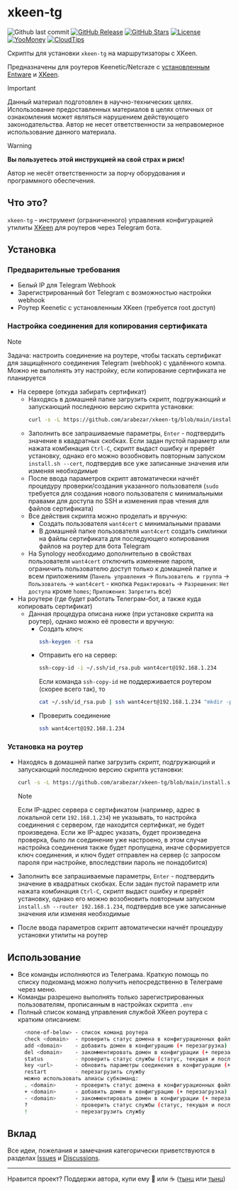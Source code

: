 # xkeen-tg

![Github last commit](https://img.shields.io/github/last-commit/arabezar/xkeen-tg)
[![GitHub Release](https://img.shields.io/github/release/arabezar/xkeen-tg?style=flat&color=green)](https://github.com/arabezar/xkeen-tg/releases)
[![GitHub Stars](https://img.shields.io/github/stars/arabezar/xkeen-tg?style=flat)](https://github.com/arabezar/xkeen-tg/stargazers)
[![License](https://img.shields.io/github/license/arabezar/xkeen-tg?style=flat&color=orange)](LICENSE)
[![YooMoney](https://img.shields.io/badge/donate-YooMoney-8037fd.svg?style=flat)](https://yoomoney.ru/to/410013875426872)
[![CloudTips](https://img.shields.io/badge/donate-CloudTips-598bd7.svg?style=flat)](https://pay.cloudtips.ru/p/6352cb45)

Скрипты для установки `xkeen-tg` на маршрутизаторы с XKeen.

Предназначены для роутеров Keenetic/Netcraze с [установленным](https://help.keenetic.com/hc/ru/articles/360021214160-Установка-системы-пакетов-репозитория-Entware-на-USB-накопитель) [Entware](https://github.com/Entware/Entware) и [XKeen](https://github.com/Skrill0/XKeen).

> [!IMPORTANT]
> Данный материал подготовлен в научно-технических целях.
> Использование предоставленных материалов в целях отличных от ознакомления может являться нарушением действующего законодательства.
> Автор не несет ответственности за неправомерное использование данного материала.

> [!WARNING]
> **Вы пользуетесь этой инструкцией на свой страх и риск!**
> 
> Автор не несёт ответственности за порчу оборудования и программного обеспечения.

## Что это?

`xkeen-tg` - инструмент (ограниченного) управления конфигурацией утилиты [XKeen](https://github.com/Skrill0/XKeen) для роутеров через Telegram бота.

## Установка

### Предварительные требования

- Белый IP для Telegram Webhook
- Зарегистрированный бот Telegram с возможностью настройки webhook
- Роутер Keenetic с установленным XKeen (требуется root доступ)

### Настройка соединения для копирования сертификата

> [!NOTE]
> Задача: настроить соединение на роутере, чтобы таскать сертификат для защищённого соединения Telegram (webhook) с удалённого компа. Можно не выполнять эту настройку, если копирование сертификата не планируется
- На сервере (откуда забирать сертификат)
  - Находясь в домашней папке загрузить скрипт, подгружающий и запускающий последнюю версию скрипта установки:
    ```sh
    curl -s -L https://github.com/arabezar/xkeen-tg/blob/main/install.sh && chmod +x install.sh && install.sh --cert
    ```
  - Заполнить все запрашиваемые параметры, `Enter` - подтвердить значение в квадратных скобках. Если задан пустой параметр или нажата комбинация `Ctrl-C`, скрипт выдаст ошибку и прервёт установку, однако его можно возобновить повторным запуском `install.sh --cert`, подтвердив все уже записанные значения или изменяя необходимые
  - После ввода параметров скрипт автоматически начнёт процедуру проверки/создания указанного пользователя (`sudo` требуется для создания нового пользователя с минимальными правами для доступа по SSH и изменения прав чтения для файлов сертификата)
  - Все действия скрипта можно проделать и вручную:
    - Создать пользователя `want4cert` с минимальными правами
    - В домашней папке пользователя `want4cert` создать симлинки на файлы сертификата для последующего копирования файлов на роутер для бота Telegram
  - На Synology необходимо дополнительно в свойствах пользователя `want4cert` отключить изменение пароля, ограничить пользователю доступ только к домашней папке и всем приложениям (`Панель управления` -> `Пользователь и группа` -> `Пользователь` -> `want4cert` - кнопка `Редактировать` -> `Разрешения`: `Нет доступа` кроме `homes`; `Приложения`: `Запретить` все)
- На роутере (где будет работать Телеграм-бот, а также куда копировать сертификат)
  - Данная процедура описана ниже (при установке скрипта на роутер), однако можно её провести и вручную:
    - Создать ключ:
      ```sh
      ssh-keygen -t rsa
      ```
    - Отправить его на сервер:
      ```sh
      ssh-copy-id -i ~/.ssh/id_rsa.pub want4cert@192.168.1.234
      ```
      Если команда `ssh-copy-id` не поддерживается роутером (скорее всего так), то
      ```sh
      cat ~/.ssh/id_rsa.pub | ssh want4cert@192.168.1.234 "mkdir -p ~/.ssh && cat >> ~/.ssh/authorized_keys"
      ```
    - Проверить соединение
      ```sh
      ssh want4cert@192.168.1.234
      ```

### Установка на роутер

  - Находясь в домашней папке загрузить скрипт, подгружающий и запускающий последнюю версию скрипта установки:
    ```sh
    curl -s -L https://github.com/arabezar/xkeen-tg/blob/main/install.sh && chmod +x install.sh && install.sh --router 192.168.1.234
    ```
    
    > [!NOTE]
    > Если IP-адрес сервера с сертификатом (например, адрес в локальной сети `192.168.1.234`) не указывать, то настройка соединения с сервером, где находится сертификат, не будет произведена.
    > Если же IP-адрес указать, будет произведена проверка, было ли соединение уже настроено, в этом случае настройка соединения также будет пропущена, иначе сформируется ключ соединения, и ключ будет отправлен на сервер (с запросом пароля при настройке, впоследствии пароль не понадобится)
  - Заполнить все запрашиваемые параметры, `Enter` - подтвердить значение в квадратных скобках. Если задан пустой параметр или нажата комбинация `Ctrl-C`, скрипт выдаст ошибку и прервёт установку, однако его можно возобновить повторным запуском `install.sh --router 192.168.1.234`, подтвердив все уже записанные значения или изменяя необходимые
  - После ввода параметров скрипт автоматически начнёт процедуру установки утилиты на роутер

## Использование

* Все команды исполняются из Телеграма.
  Краткую помощь по списку подкоманд можно получить непосредственно в Телеграме через меню.
* Команды разрешено выполнять только зарегистрированных пользователям, прописанным в настройках скрипта `.env`
* Полный список команд управления службой XKeen роутера с кратким описанием:
  ```sh
    <none-of-below> - список команд роутера
    check <domain>  - проверить статус домена в конфигурационных файлах
    add <domain>    - добавить домен в конфигурацию (+ перезагрузка)
    del <domain>    - закомментировать домен в конфигурации (+ перезагрузка)
    status          - проверить статус службы (статус, текущая и последняя версии xkeen, текущая и последняя версии xray, версии баз данных, внешние IP-адреса роутера)
    key <url>       - обновить параметры соединения в конфигурации (+ перезагрузка), в ответе - заменённый URL с датой к комменте
    restart         - перезагрузить службу
    можно использовать алиасы субкоманд:
    . <domain>      - проверить статус домена в конфигурационных файлах
    + <domain>      - добавить домен в конфигурацию (+ перезагрузка)
    - <domain>      - закомментировать домен в конфигурации (+ перезагрузка)
    ?               - проверить статус службы (статус, текущая и последняя версии xkeen, текущая и последняя версии xray, версии баз данных, внешние IP-адреса роутера)
    !               - перезагрузить службу
  ```

## Вклад

Все идеи, пожелания и замечания категорически приветствуются в разделах [Issues](https://github.com/arabezar/xkeen-tg/issues) и [Discussions](https://github.com/arabezar/xkeen-tg/discussions).

---

Нравится проект? Поддержи автора, купи ему :beers: или :coffee: ([тынц](https://yoomoney.ru/to/410013875426872) или [тынц](https://pay.cloudtips.ru/p/6352cb45))
